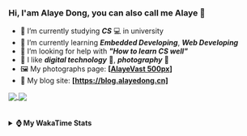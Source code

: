 ### Hi, **I'am Alaye Dong**, you can also call me **Alaye** 👋

- 📖 I’m currently studying ***CS*** 💻 in university
- 🌱 I’m currently learning ***Embedded Developing***, ***Web Developing***
- 🤔 I’m looking for help with ***"How to learn CS well"***
- 🤩 I like ***digital technology*** 📱, ***photography*** 📸
- 🖼️ My photographs page: **[[AlayeVast 500px](https://500px.com.cn/AlayeVast)]**
- 📰 My blog site: **[https://blog.alayedong.cn]**

<!--
[![Alaye's GitHub stats](https://github-readme-stats.vercel.app/api?username=Alaye-Dong&custom_title=Alaye%20Dong`s%20GitHub%20stats&show_icons=true&rank_icon=percentile&theme=transparent&include_all_commits=true&count_private=true)](https://github.com/anuraghazra/github-readme-stats) 
[![Top Langs](https://github-readme-stats.vercel.app/api/top-langs/?username=Alaye-Dong\&layout=compact&theme=transparent)](https://github.com/anuraghazra/github-readme-stats)
-->
<a href="https://github.com/anuraghazra/github-readme-stats">
  <img height=200 align="center" src="https://github-readme-stats.vercel.app/api?username=Alaye-Dong&custom_title=Alaye%20Dong`s%20GitHub%20stats&show_icons=true&rank_icon=percentile&theme=transparent&include_all_commits=true&count_private=true" />
</a>
<a href="https://github.com/anuraghazra/convoychat">
  <img height=200 align="center" src="https://github-readme-stats.vercel.app/api/top-langs/?username=Alaye-Dong&layout=compact&theme=transparent&include_all_commits=true&count_private=true&langs_count=8&card_width=300" />
</a>

<br />
<br />

<div style="display:none"> 
  <img src="https://visitor-badge.laobi.icu/badge?page_id=Alaye-Dong.Alaye-Dong"/>
</div>
<br />

<details>	
  <summary><b> ⌚ My WakaTime Stats </b></summary>

<br />

<!--START_SECTION:waka-->
![Code Time](http://img.shields.io/badge/Code%20Time-557%20hrs%2048%20mins-blue)

![Profile Views](http://img.shields.io/badge/Profile%20Views-0-blue)

![Lines of code](https://img.shields.io/badge/From%20Hello%20World%20I%27ve%20Written-1.0%20million%20lines%20of%20code-blue)

**🐱 My GitHub Data** 

> 📦 89.8 kB Used in GitHub's Storage 
 > 
> 🚫 Not Opted to Hire
 > 
> 📜 32 Public Repositories 
 > 
> 🔑 6 Private Repositories 
 > 
**I'm a Night 🦉** 

```text
🌞 Morning                125 commits         ██░░░░░░░░░░░░░░░░░░░░░░░   07.61 % 
🌆 Daytime                502 commits         ████████░░░░░░░░░░░░░░░░░   30.57 % 
🌃 Evening                693 commits         ███████████░░░░░░░░░░░░░░   42.20 % 
🌙 Night                  322 commits         █████░░░░░░░░░░░░░░░░░░░░   19.61 % 
```
📅 **I'm Most Productive on Monday** 

```text
Monday                   274 commits         ████░░░░░░░░░░░░░░░░░░░░░   16.69 % 
Tuesday                  245 commits         ████░░░░░░░░░░░░░░░░░░░░░   14.92 % 
Wednesday                224 commits         ███░░░░░░░░░░░░░░░░░░░░░░   13.64 % 
Thursday                 264 commits         ████░░░░░░░░░░░░░░░░░░░░░   16.08 % 
Friday                   222 commits         ███░░░░░░░░░░░░░░░░░░░░░░   13.52 % 
Saturday                 172 commits         ███░░░░░░░░░░░░░░░░░░░░░░   10.48 % 
Sunday                   241 commits         ████░░░░░░░░░░░░░░░░░░░░░   14.68 % 
```


📊 **This Week I Spent My Time On** 

```text
💬 Programming Languages: 
Vue.js                   9 hrs 52 mins       ████████░░░░░░░░░░░░░░░░░   31.08 % 
Java                     8 hrs 50 mins       ███████░░░░░░░░░░░░░░░░░░   27.85 % 
TypeScript               5 hrs 40 mins       ████░░░░░░░░░░░░░░░░░░░░░   17.84 % 
Jupyter                  4 hrs 43 mins       ████░░░░░░░░░░░░░░░░░░░░░   14.87 % 
XML                      41 mins             █░░░░░░░░░░░░░░░░░░░░░░░░   02.17 % 

🔥 Editors: 
VS Code                  17 hrs 9 mins       ██████████████░░░░░░░░░░░   54.01 % 
IntelliJ IDEA            9 hrs 46 mins       ████████░░░░░░░░░░░░░░░░░   30.77 % 
PyCharm                  4 hrs 50 mins       ████░░░░░░░░░░░░░░░░░░░░░   15.22 % 

🐱‍💻 Projects: 
edu-sys-soybean-admin-elp13 hrs 23 mins      ███████████░░░░░░░░░░░░░░   42.17 % 
edu-sys                  9 hrs               ███████░░░░░░░░░░░░░░░░░░   28.35 % 
exp4_big_data_screen     4 hrs 49 mins       ████░░░░░░░░░░░░░░░░░░░░░   15.18 % 
edu-sys-soybean-admin    2 hrs 17 mins       ██░░░░░░░░░░░░░░░░░░░░░░░   07.23 % 
big-event-frontend       56 mins             █░░░░░░░░░░░░░░░░░░░░░░░░   02.95 % 
```

**I Mostly Code in TypeScript** 

```text
TypeScript               8 repos             █████░░░░░░░░░░░░░░░░░░░░   19.51 % 
Java                     7 repos             ████░░░░░░░░░░░░░░░░░░░░░   17.07 % 
HTML                     3 repos             ██░░░░░░░░░░░░░░░░░░░░░░░   07.32 % 
Dart                     1 repo              █░░░░░░░░░░░░░░░░░░░░░░░░   02.44 % 
Jupyter Notebook         1 repo              █░░░░░░░░░░░░░░░░░░░░░░░░   02.44 % 
```



**Timeline**

![Lines of Code chart](https://raw.githubusercontent.com/Alaye-Dong/Alaye-Dong/main/assets/bar_graph.png)


 Last Updated on 12/06/2025 18:51:41 UTC
<!--END_SECTION:waka-->

</details>
